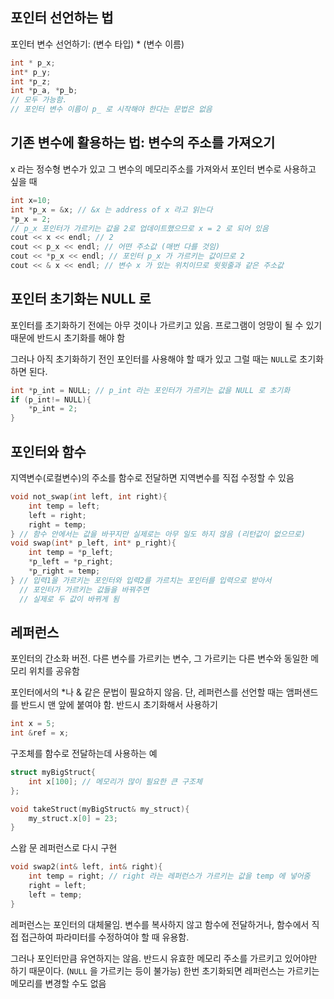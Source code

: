 ## 포인터 선언하는 법
포인터 변수 선언하기: (변수 타입) * (변수 이름)
```cpp
int * p_x; 
int* p_y; 
int *p_z; 
int *p_a, *p_b; 
// 모두 가능함. 
// 포인터 변수 이름이 p_ 로 시작해야 한다는 문법은 없음
``` 

## 기존 변수에 활용하는 법: 변수의 주소를 가져오기 
x 라는 정수형 변수가 있고 그 변수의 메모리주소를 가져와서 포인터 변수로 사용하고 싶을 때
```cpp 
int x=10; 
int *p_x = &x; // &x 는 address of x 라고 읽는다 
*p_x = 2; 
// p_x 포인터가 가르키는 값을 2로 업데이트했으므로 x = 2 로 되어 있음 
cout << x << endl; // 2 
cout << p_x << endl; // 어떤 주소값 (매번 다를 것임) 
cout << *p_x << endl; // 포인터 p_x 가 가르키는 값이므로 2 
cout << & x << endl; // 변수 x 가 있는 위치이므로 윗윗줄과 같은 주소값
```

## 포인터 초기화는 NULL 로 
포인터를 초기화하기 전에는 아무 것이나 가르키고 있음. 프로그램이 엉망이 될 수 있기 때문에 반드시 초기화를 해야 함 

그러나 아직 초기화하기 전인 포인터를 사용해야 할 때가 있고 그럴 때는 `NULL`로 초기화하면 된다. 
```cpp
int *p_int = NULL; // p_int 라는 포인터가 가르키는 값을 NULL 로 초기화
if (p_int!= NULL){
	*p_int = 2; 
}
``` 

## 포인터와 함수
지역변수(로컬변수)의 주소를 함수로 전달하면 지역변수를 직접 수정할 수 있음
```cpp
void not_swap(int left, int right){
    int temp = left; 
    left = right; 
    right = temp; 
} // 함수 안에서는 값을 바꾸지만 실제로는 아무 일도 하지 않음 (리턴값이 없으므로) 
void swap(int* p_left, int* p_right){
    int temp = *p_left; 
    *p_left = *p_right; 
    *p_right = temp; 
} // 입력1을 가르키는 포인터와 입력2를 가르치는 포인터를 입력으로 받아서 
  // 포인터가 가르키는 값들을 바꿔주면 
  // 실제로 두 값이 바뀌게 됨
```

## 레퍼런스 
포인터의 간소화 버전. 다른 변수를 가르키는 변수, 그 가르키는 다른 변수와 동일한 메모리 위치를 공유함 

포인터에서의 \*나 & 같은 문법이 필요하지 않음. 단, 레퍼런스를 선언할 때는 앰퍼샌드를 반드시 맨 앞에 붙여야 함. 반드시 초기화해서 사용하기 
```cpp 
int x = 5; 
int &ref = x; 
```

구조체를 함수로 전달하는데 사용하는 예 
```cpp
struct myBigStruct{
    int x[100]; // 메모리가 많이 필요한 큰 구조체
}; 

void takeStruct(myBigStruct& my_struct){
    my_struct.x[0] = 23; 
}
```
스왑 문 레퍼런스로 다시 구현
```cpp
void swap2(int& left, int& right){
    int temp = right; // right 라는 레퍼런스가 가르키는 값을 temp 에 넣어줌
    right = left; 
    left = temp; 
}
``` 

레퍼런스는 포인터의 대체물임. 변수를 복사하지 않고 함수에 전달하거나, 함수에서 직접 접근하여 파라미터를 수정하여야 할 때 유용함. 

그러나 포인터만큼 유연하지는 않음. 반드시 유효한 메모리 주소를 가르키고 있어야만 하기 때문이다. (`NULL` 을 가르키는 등이 불가능) 한번 초기화되면 레퍼런스는 가르키는 메모리를 변경할 수도 없음 

